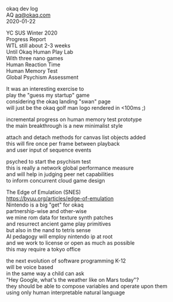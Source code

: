 okaq dev log  
AQ <aq@okaq.com>  
2020-01-22  

YC SUS Winter 2020  
Progress Report  
WTL still about 2-3 weeks  
Until Okaq Human Play Lab  
With three nano games  
Human Reaction Time  
Human Memory Test  
Global Psychism Assessment  

It was an interesting exercise to  
play the "guess my startup" game  
considering the okaq landing "swan" page  
will just be the okaq golf man logo rendered in <100ms ;)  

incremental progress on human memory test prototype  
the main breakthrough is a new minimalist style  

attach and detach methods for canvas list objects added  
this will fire once per frame between playback  
and user input of sequence events  

psyched to start the psychism test  
this is really a network global performance measure  
and will help in judging peer net capabilities  
to inform concurrent cloud game design  

The Edge of Emulation (SNES)  
https://byuu.org/articles/edge-of-emulation  
Nintendo is a big "get" for okaq   
partnership-wise and other-wise  
we mine rom data for texture synth patches  
and resurrect ancient game play primitives  
but also in the nand to tetris sense  
AI pedagogy will employ nintendo ip at root  
and we work to license or open as much as possible  
this may require a tokyo office  

the next evolution of software programming K-12  
will be voice based  
in the same way a child can ask  
"Hey Google, what's the weather like on Mars today"?  
they should be able to compose variables and operate upon them  
using only human interpretable natural language  


